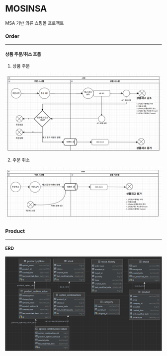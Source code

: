 # MOSINSA
MSA 기반 의류 쇼핑몰 프로젝트



### Order

---

#### 상품 주문/취소 흐름

1. 상품 주문

![img_6.png](img/img_6.png)

2. 주문 취소

![img_5.png](img/img_5.png)

### Product

---

#### ERD
![img_7.png](img/img_7.png)




